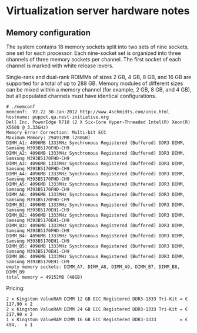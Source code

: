 Virtualization server hardware notes
====================================

Memory configuration
--------------------

The system contains 18 memory sockets split into two sets of nine sockets, one set for each processor. Each nine-socket set is organized into three channels of three memory sockets per channel. The first socket of each channel is marked with white release levers.

Single-rank and dual-rank RDIMMs of sizes 2 GB, 4 GB, 8 GB, and 16 GB are supported for a total of up to 288 GB. Memory modules of different sizes can be mixed within a memory channel (for example, 2 GB, 8 GB, and 4 GB), but all populated channels must have identical configurations.

    # ./memconf 
    memconf:  V2.22 30-Jan-2012 http://www.4schmidts.com/unix.html
    hostname: puppet.qa.nest-initiative.org
    Dell Inc. PowerEdge R710 (2 X Six-Core Hyper-Threaded Intel(R) Xeon(R) X5680 @ 3.33GHz)
    Memory Error Correction: Multi-bit ECC
    Maximum Memory: 294912MB (288GB)
    DIMM_A1: 4096MB 1333MHz Synchronous Registered (Buffered) DDR3 DIMM, Samsung M393B5170FHD-CH9
    DIMM_A2: 4096MB 1333MHz Synchronous Registered (Buffered) DDR3 DIMM, Samsung M393B5170FHD-CH9
    DIMM_A3: 4096MB 1333MHz Synchronous Registered (Buffered) DDR3 DIMM, Samsung M393B5170FHD-CH9
    DIMM_A4: 4096MB 1333MHz Synchronous Registered (Buffered) DDR3 DIMM, Samsung M393B5170FHD-CH9
    DIMM_A5: 4096MB 1333MHz Synchronous Registered (Buffered) DDR3 DIMM, Samsung M393B5170FHD-CH9
    DIMM_A6: 4096MB 1333MHz Synchronous Registered (Buffered) DDR3 DIMM, Samsung M393B5170FHD-CH9
    DIMM_B1: 4096MB 1333MHz Synchronous Registered (Buffered) DDR3 DIMM, Samsung M393B5170EH1-CH9
    DIMM_B2: 4096MB 1333MHz Synchronous Registered (Buffered) DDR3 DIMM, Samsung M393B5170EH1-CH9
    DIMM_B3: 4096MB 1333MHz Synchronous Registered (Buffered) DDR3 DIMM, Samsung M393B5170FHD-CH9
    DIMM_B4: 4096MB 1333MHz Synchronous Registered (Buffered) DDR3 DIMM, Samsung M393B5170EH1-CH9
    DIMM_B5: 4096MB 1333MHz Synchronous Registered (Buffered) DDR3 DIMM, Samsung M393B5170EH1-CH9
    DIMM_B6: 4096MB 1333MHz Synchronous Registered (Buffered) DDR3 DIMM, Samsung M393B5170EH1-CH9
    empty memory sockets: DIMM_A7, DIMM_A8, DIMM_A9, DIMM_B7, DIMM_B8, DIMM_B9
    total memory = 49152MB (48GB)

Pricing:

    2 x Kingston ValueRAM DIMM 12 GB ECC Registered DDR3-1333 Tri-Kit = € 117,90 x 2
    2 x Kingston ValueRAM DIMM 24 GB ECC Registered DDR3-1333 Tri-Kit = € 217,90 x 2
    1 x Kingston ValueRAM DIMM 16 GB ECC Registered DDR3-1333         = € 494,-  x 1

